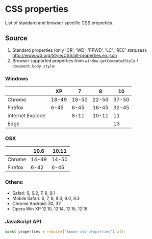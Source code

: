 # CSS properties

List of standard and browser specific CSS properties.

## Source

1. Standard properties (only 'CR', 'WD', 'FPWD', 'LC', 'REC' statuses): http://www.w3.org/Style/CSS/all-properties.en.json 
2. Browser supported properties from `window.getComputedStyle` / `document.body.style`:

 ### Windows
 |                   | XP     | 7      | 8      | 10     |
 | ----------------- | ------ | ------ | ------ | ------ |
 | Chrome            | 18-49  | 18-50  | 22-50  | 37-50  |
 | Firefox           | 6-45   | 6-45   | 16-45  | 32-45  |
 | Internet Explorer |        |  8-11  | 10-11  | 11     |
 | Edge              |        |        |        | 13     |

 ### OSX
 |                   | 10.6  | 10.11  |
 | ----------------- | ----- | ------ |
 | Chrome            | 14-49 | 14-50  |
 | Firefox           | 6-42  | 6-45   |

 ### Others:

 - Safari: 6, 6.2, 7, 8, 9.1
 - Mobile Safari: 6, 7, 8, 8.3, 9.0, 9.3
 - Chrome Android: 30, 37 
 - Opera Win XP 12.10, 12.14, 12.15, 12.16 

### JavaScript API

```js
const properties = require('known-css-properties').all;
```
